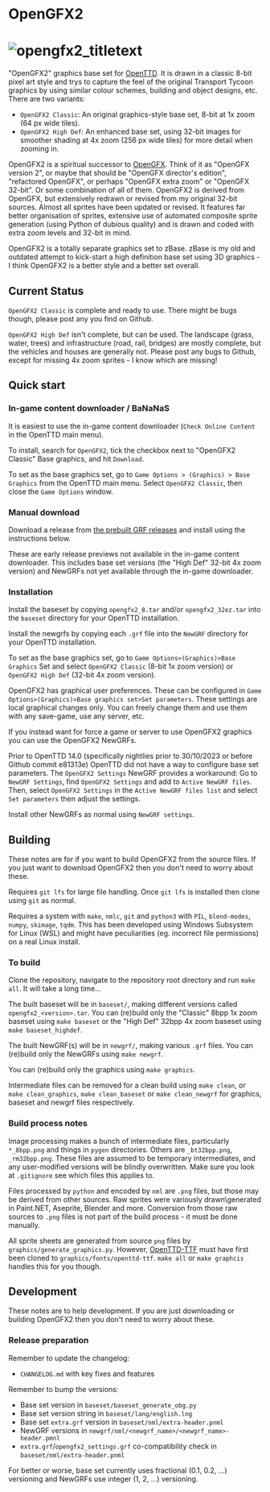 # OpenGFX2
# ![opengfx2_titletext](https://github.com/OpenTTD/OpenGFX2/assets/2762690/1adabdf4-baf8-48b2-ae35-279c3d808d0e)

"OpenGFX2" graphics base set for [OpenTTD](https://github.com/OpenTTD/OpenTTD). It is drawn in a classic 8-bit pixel art style and trys to capture the feel of the original Transport Tycoon graphics by using similar colour schemes, building and object designs, etc. There are two variants:
* `OpenGFX2 Classic`: An original graphics-style base set, 8-bit at 1x zoom (64 px wide tiles).
* `OpenGFX2 High Def`: An enhanced base set, using 32-bit images for smoother shading at 4x zoom (256 px wide tiles) for more detail when zooming in.

OpenGFX2 is a spiritual successor to [OpenGFX](https://github.com/OpenTTD/OpenGFX). Think of it as "OpenGFX version 2", or maybe that should be "OpenGFX director's edition", "refactored OpenGFX", or perhaps "OpenGFX extra zoom" or "OpenGFX 32-bit". Or some combination of all of them. OpenGFX2 is derived from OpenGFX, but extensively redrawn or revised from my original 32-bit sources. Almost all sprites have been updated or revised. It features far better organisation of sprites, extensive use of automated composite sprite generation (using Python of dubious quality) and is drawn and coded with extra zoom levels and 32-bit in mind.

OpenGFX2 is a totally separate graphics set to zBase. zBase is my old and outdated attempt to kick-start a high definition base set using 3D graphics - I think OpenGFX2 is a better style and a better set overall.

## Current Status

`OpenGFX2 Classic` is complete and ready to use. There might be bugs though, please post any you find on Github.

`OpenGFX2 High Def` isn't complete, but can be used. The landscape (grass, water, trees) and infrastructure (road, rail, bridges) are mostly complete, but the vehicles and houses are generally not. Please post any bugs to Github, except for missing 4x zoom sprites - I know which are missing!

## Quick start

### In-game content downloader / BaNaNaS
It is easiest to use the in-game content downloader (`Check Online Content` in the OpenTTD main menu).

To install, search for `OpenGFX2`, tick the checkbox next to "OpenGFX2 Classic" Base graphics, and hit `Download`.

To set as the base graphics set, go to `Game Options > (Graphics) > Base Graphics` from the OpenTTD main menu. Select `OpenGFX2 Classic`, then close the `Game Options` window.

### Manual download
Download a release from [the prebuilt GRF releases](https://github.com/OpenTTD/OpenGFX2/tags) and install using the instructions below.

These are early release previews not available in the in-game content downloader. This includes base set versions (the "High Def" 32-bit 4x zoom version) and NewGRFs not yet available through the in-game downloader.

### Installation
Install the baseset by copying `opengfx2_8.tar` and/or `opengfx2_32ez.tar` into the `baseset` directory for your OpenTTD installation.

Install the newgrfs by copying each `.grf` file into the `NewGRF` directory for your OpenTTD installation.

To set as the base graphics set, go to `Game Options>(Graphics)>Base Graphics` Set and select `OpenGFX2 Classic` (8-bit 1x zoom version) or `OpenGFX2 High Def` (32-bit 4x zoom version).

OpenGFX2 has graphical user preferences. These can be configured in `Game Options>(Graphics)>Base graphics set>Set parameters`. These settings are local graphical changes only. You can freely change them and use them with any save-game, use any server, etc.

If you instead want for force a game or server to use OpenGFX2 graphics you can use the OpenGFX2 NewGRFs.

Prior to OpenTTD 14.0 (specifically nightlies prior to 30/10/2023 or before Github commit e81313e) OpenTTD did not have a way to configure base set parameters. The `OpenGFX2 Settings` NewGRF provides a workaround: Go to `NewGRF Settings`, find `OpenGFX2 Settings` and add to `Active NewGRF files`. Then, select `OpenGFX2 Settings` in the `Active NewGRF files list` and select `Set parameters` then adjust the settings.

Install other NewGRFs as normal using `NewGRF settings`.

## Building
These notes are for if you want to build OpenGFX2 from the source files. If you just want to download OpenGFX2 then you don't need to worry about these.

Requires `git lfs` for large file handling. Once `git lfs` is installed then clone using `git` as normal.

Requires a system with `make`, `nmlc`, `git` and  `python3` with `PIL`, `blend-modes`, `numpy`, `skimage`, `tqdm`. This has been developed using Windows Subsystem for Linux (WSL) and might have peculiarities (eg. incorrect file permissions) on a real Linux install.

### To build
Clone the repository, navigate to the repository root directory and run `make all`. It will take a long time...

The built baseset will be in `baseset/`, making different versions called `opengfx2_<version>.tar`.
You can (re)build only the "Classic" 8bpp 1x zoom baseset using `make baseset` or the "High Def" 32bpp 4x zoom baseset using `make baseset_highdef`.

The built NewGRF(s) will be in `newgrf/`, making various `.grf` files.
You can (re)build only the NewGRFs using `make newgrf`.

You can (re)build only the graphics using `make graphics`.

Intermediate files can be removed for a clean build using `make clean`, or `make clean_graphics`, `make clean_baseset` or `make clean_newgrf` for graphics, baseset and newgrf files respectively.

### Build process notes
Image processing makes a bunch of intermediate files, particularly `*_8bpp.png` and things in `pygen` directories. Others are `_bt32bpp.png`, `_rm32bpp.png`. These files are assumed to be temporary intermediates, and any user-modified versions will be blindly overwritten. Make sure you look at `.gitignore` see which files this applies to.

Files processed by `python` and encoded by `nml` are `.png` files, but those may be derived from other sources. Raw sprites were variously drawn\generated in Paint.NET, Aseprite, Blender and more. Conversion from those raw sources to `.png` files is not part of the build process - it must be done manually.

All sprite sheets are generated from source `png` files by `graphics/generate_graphics.py`. However, [OpenTTD-TTF](https://github.com/OpenTTD/OpenTTD-TTF) must have first been cloned to `graphics/fonts/openttd-ttf`. `make all` or `make graphcis` handles this for you though.

## Development
These notes are to help development. If you are just downloading or building OpenGFX2 then you don't need to worry about these.

### Release preparation
Remember to update the changelog:
* `CHANGELOG.md` with key fixes and features

Remember to bump the versions: 
* Base set version in `baseset/baseset_generate_obg.py`
* Base set version string in `baseset/lang/english.lng`
* Base set `extra.grf` version in `baseset/nml/extra-header.pnml`
* NewGRF versions in `newgrf/nml/<newgrf_name>/<newgrf_name>-header.pmnl`
* `extra.grf`/`opengfx2_settings.grf` co-compatibility check in `baseset/nml/extra-header.pnml`

For better or worse, base set currently uses fractional (0.1, 0.2, ...) versioning and NewGRFs use integer (1, 2, ...) versioning.
